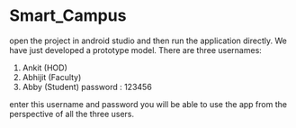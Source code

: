 # Smart_Campus
open the project in android studio and then run the application directly.
We have just developed a prototype model.
There are three usernames:

1) Ankit (HOD)
2) Abhijit (Faculty)
3) Abby (Student)
password : 123456

enter this username and password you will be able to use the app from the perspective of all the three users.

